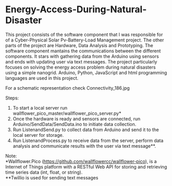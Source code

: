 # Energy-Access-During-Natural-Disaster
This project consists of the software component that I was responsible for of a Cyber-Physical Solar Pv-Battery-Load Management project. The other parts of the project are Hardware, Data Analysis and Prototyping. The software component mantains the communications between the different components. It stars with gathering data from the Arduino using sensors and ends with updating user via text messages. The project particularly focuses on solving the energy access problem during natural disasters using a simple nanogrid. Arduino, Python, JavaScript and html programming languages are used in this project. <br>

For a schematic representation check Connectivity_186.jpg


Steps: 
1. To start a local server run wallflower_pico_master/wallflower_pico_server.py*
2. Once the hardware is ready and sensors are connected, run Arduino/SendData/SendData.ino to initiate data collection. 
3. Run ListenandSend.py to collect data from Arduino and send it to the local server for storage. 
4. Run ListenandProcess.py to receive data from the server, perform data analysis and communicate results with the user via text message**. 

Note: <br>
*Wallflower.Pico (https://github.com/wallflowercc/wallflower-pico), is a Internet of Things platform with a RESTful Web API for storing and retrieving time series data (int, float, or string).<br>
\**Twillio is used for sending text messages
